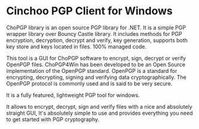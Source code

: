 # Cinchoo PGP Client for Windows

ChoPGP library is an open source PGP library for .NET. It is a simple PGP wrapper library over Bouncy Castle library. It includes methods for PGP encryption, decryption, decrypt and verify, key generation, supports both key store and keys located in files. 100% managed code.

This tool is a GUI for ChoPGP software to encrypt, sign, decrypt or verify OpenPGP files. ChoPGP4Win has been developed to be an Open Source implementation of the OpenPGP standard. OpenPGP is a standard for encrypting, decrypting, signing and verifying data cryptographically. The OpenPGP protocol is commonly used and is said to be very secure.

It is a fully featured, lightweight PGP tool for windows.

It allows to encrypt, decrypt, sign and verify files with a nice and absolutely straight GUI, It's absolutely simple to use and provides everything you need to get started with PGP cryptography.
